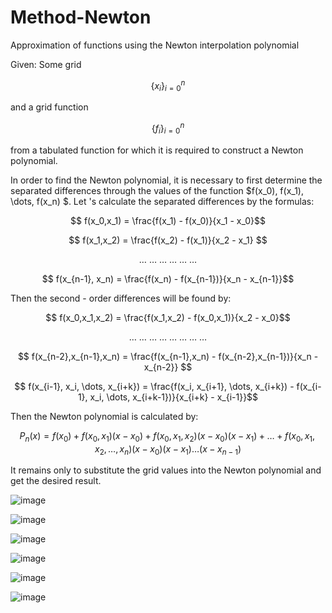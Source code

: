 # Method-Newton
Approximation of functions using the Newton interpolation polynomial

Given: Some grid 

$$\{x_i\}_{i=0}^n$$ 

and a grid function 

$$\{f_i\}_{i=0}^n$$ 

from a tabulated function for which it is required to construct a Newton polynomial.

In order to find the Newton polynomial, it is necessary to first determine the separated differences through the values of the function $f(x_0), f(x_1), \dots, f(x_n) $. Let 's calculate the separated differences by the formulas:

$$ f(x_0,x_1) = \frac{f(x_1) - f(x_0)}{x_1 - x_0}$$

$$ f(x_1,x_2) = \frac{f(x_2) - f(x_1)}{x_2 - x_1} $$

$$ \dots \ \dots \ \dots \ \dots \ \dots \ \dots $$

$$ f(x_{n-1}, x_n) = \frac{f(x_n) - f(x_{n-1})}{x_n - x_{n-1}}$$

Then the second - order differences will be found by:

$$ f(x_0,x_1,x_2) = \frac{f(x_1,x_2) - f(x_0,x_1)}{x_2 - x_0}$$

$$ \dots \ \dots \ \dots \ \dots \ \dots \ \dots \ \dots \ \dots $$

$$ f(x_{n-2},x_{n-1},x_n) = \frac{f(x_{n-1},x_n) - f(x_{n-2},x_{n-1})}{x_n - x_{n-2}} $$

$$ f(x_{i-1}, x_i, \dots, x_{i+k}) = \frac{f(x_i, x_{i+1}, \dots, x_{i+k}) - f(x_{i-1}, x_i, \dots, x_{i+k-1})}{x_{i+k} - x_{i-1}}$$

Then the Newton polynomial is calculated by:

$$ P_n(x) = f(x_0) + f(x_0, x_1)(x - x_0) + f(x_0,x_1,x_2)(x-x_0)(x-x_1) + \dots + f(x_0,x_1,x_2, \dots , x_n)(x-x_0)(x-x_1) \dots (x-x_{n-1}) $$

It remains only to substitute the grid values into the Newton polynomial and get the desired result.

![image](https://github.com/NikishinAndrey/Method-Newton/assets/113716137/6bb03979-573e-481a-9a9e-b9a003cdecf1)

![image](https://github.com/NikishinAndrey/Method-Newton/assets/113716137/0a310566-7660-4781-b332-da5a267a0271)

![image](https://github.com/NikishinAndrey/Method-Newton/assets/113716137/e72a248c-d79d-49f4-bf41-03d4dd45efc6)

![image](https://github.com/NikishinAndrey/Method-Newton/assets/113716137/8e0879d1-5d87-4b18-b2bb-9e794c0371ee)

![image](https://github.com/NikishinAndrey/Method-Newton/assets/113716137/60ed4680-f635-4722-9570-122bfaaa8321)

![image](https://github.com/NikishinAndrey/Method-Newton/assets/113716137/56615803-6aba-4058-9654-d10e7b5629b1)

